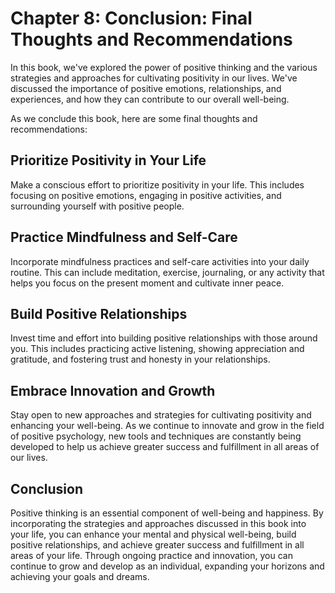 Chapter 8: Conclusion: Final Thoughts and Recommendations
=========================================================

In this book, we've explored the power of positive thinking and the various strategies and approaches for cultivating positivity in our lives. We've discussed the importance of positive emotions, relationships, and experiences, and how they can contribute to our overall well-being.

As we conclude this book, here are some final thoughts and recommendations:

Prioritize Positivity in Your Life
----------------------------------

Make a conscious effort to prioritize positivity in your life. This includes focusing on positive emotions, engaging in positive activities, and surrounding yourself with positive people.

Practice Mindfulness and Self-Care
----------------------------------

Incorporate mindfulness practices and self-care activities into your daily routine. This can include meditation, exercise, journaling, or any activity that helps you focus on the present moment and cultivate inner peace.

Build Positive Relationships
----------------------------

Invest time and effort into building positive relationships with those around you. This includes practicing active listening, showing appreciation and gratitude, and fostering trust and honesty in your relationships.

Embrace Innovation and Growth
-----------------------------

Stay open to new approaches and strategies for cultivating positivity and enhancing your well-being. As we continue to innovate and grow in the field of positive psychology, new tools and techniques are constantly being developed to help us achieve greater success and fulfillment in all areas of our lives.

Conclusion
----------

Positive thinking is an essential component of well-being and happiness. By incorporating the strategies and approaches discussed in this book into your life, you can enhance your mental and physical well-being, build positive relationships, and achieve greater success and fulfillment in all areas of your life. Through ongoing practice and innovation, you can continue to grow and develop as an individual, expanding your horizons and achieving your goals and dreams.
